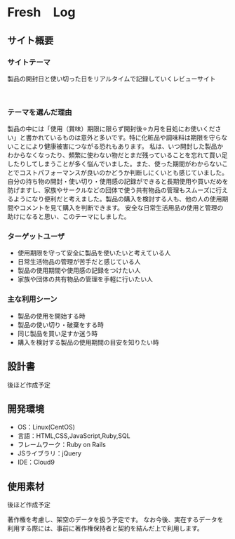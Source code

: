 # Fresh　Log 

## サイト概要
### サイトテーマ
製品の開封日と使い切った日をリアルタイムで記録していくレビューサイト

​
### テーマを選んだ理由
製品の中には「使用（賞味）期限に限らず開封後⚪︎カ月を目処にお使いください」と書かれているものは意外と多いです。特に化粧品や調味料は期限を守らないことにより健康被害につながる恐れもあります。
私は、いつ開封した製品かわからなくなったり、頻繁に使わない物だとまだ残っていることを忘れて買い足したりしてしまうことが多く悩んでいました。また、使った期間がわからないことでコストパフォーマンスが良いのかどうか判断しにくいとも感じていました。
自分の持ち物の開封・使い切り・使用感の記録ができると長期使用や買いだめを防げますし、家族やサークルなどの団体で使う共有物品の管理もスムーズに行えるようになり便利だと考えました。製品の購入を検討する人も、他の人の使用期間やコメントを見て購入を判断できます。
安全な日常生活用品の使用と管理の助けになると思い、このテーマにしました。
​
### ターゲットユーザ
- 使用期限を守って安全に製品を使いたいと考えている人
- 日常生活物品の管理が苦手だと感じている人
- 製品の使用期間や使用感の記録をつけたい人
- 家族や団体の共有物品の管理を手軽に行いたい人
​
### 主な利用シーン
- 製品の使用を開始する時
- 製品の使い切り・破棄をする時
- 同じ製品を買い足すか迷う時
- 購入を検討する製品の使用期間の目安を知りたい時
​
## 設計書
後ほど作成予定
​
## 開発環境
- OS：Linux(CentOS)
- 言語：HTML,CSS,JavaScript,Ruby,SQL
- フレームワーク：Ruby on Rails
- JSライブラリ：jQuery
- IDE：Cloud9
​
## 使用素材
後ほど作成予定

著作権を考慮し、架空のデータを扱う予定です。
なお今後、実在するデータを利用する際には、事前に著作権保持者と契約を結んだ上で利用します。